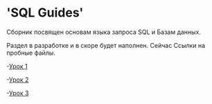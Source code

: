# 'SQL Guides'

Сборник посвящен основам языка запроса SQL и Базам данных.

Раздел в разработке и в скоре будет наполнен. Сейчас Ссылки на пробные файлы.

-[Урок 1](https://github.com/Skif3195/Python-Learning/blob/Guides/SQL/Урок%201.md)

-[Урок 2](https://github.com/Skif3195/Python-Learning/blob/Guides/SQL/Урок%202.md)

-[Урок 3](https://github.com/Skif3195/Python-Learning/blob/Guides/SQL/Урок%203.md)

